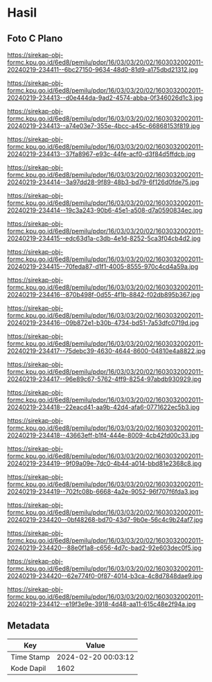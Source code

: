 # Hasil

## Foto C Plano

https://sirekap-obj-formc.kpu.go.id/6ed8/pemilu/pdpr/16/03/03/20/02/1603032002011-20240219-234411--6bc27150-9634-48d0-81d9-a175dbd21312.jpg

https://sirekap-obj-formc.kpu.go.id/6ed8/pemilu/pdpr/16/03/03/20/02/1603032002011-20240219-234413--d0e444da-9ad2-4574-abba-0f346026d1c3.jpg

https://sirekap-obj-formc.kpu.go.id/6ed8/pemilu/pdpr/16/03/03/20/02/1603032002011-20240219-234413--a74e03e7-355e-4bcc-a45c-66868153f819.jpg

https://sirekap-obj-formc.kpu.go.id/6ed8/pemilu/pdpr/16/03/03/20/02/1603032002011-20240219-234413--37fa8967-e93c-44fe-acf0-d3f84d5ffdcb.jpg

https://sirekap-obj-formc.kpu.go.id/6ed8/pemilu/pdpr/16/03/03/20/02/1603032002011-20240219-234414--3a97dd28-9f89-48b3-bd79-6f126d0fde75.jpg

https://sirekap-obj-formc.kpu.go.id/6ed8/pemilu/pdpr/16/03/03/20/02/1603032002011-20240219-234414--19c3a243-90b6-45e1-a508-d7a0590834ec.jpg

https://sirekap-obj-formc.kpu.go.id/6ed8/pemilu/pdpr/16/03/03/20/02/1603032002011-20240219-234415--edc63d1a-c3db-4e1d-8252-5ca3f04cb4d2.jpg

https://sirekap-obj-formc.kpu.go.id/6ed8/pemilu/pdpr/16/03/03/20/02/1603032002011-20240219-234415--70feda87-d1f1-4005-8555-970c4cd4a59a.jpg

https://sirekap-obj-formc.kpu.go.id/6ed8/pemilu/pdpr/16/03/03/20/02/1603032002011-20240219-234416--870b498f-0d55-4f1b-8842-f02db895b367.jpg

https://sirekap-obj-formc.kpu.go.id/6ed8/pemilu/pdpr/16/03/03/20/02/1603032002011-20240219-234416--09b872e1-b30b-4734-bd51-7a53dfc0719d.jpg

https://sirekap-obj-formc.kpu.go.id/6ed8/pemilu/pdpr/16/03/03/20/02/1603032002011-20240219-234417--75debc39-4630-4644-8600-04810e4a8822.jpg

https://sirekap-obj-formc.kpu.go.id/6ed8/pemilu/pdpr/16/03/03/20/02/1603032002011-20240219-234417--96e89c67-5762-4ff9-8254-97abdb930929.jpg

https://sirekap-obj-formc.kpu.go.id/6ed8/pemilu/pdpr/16/03/03/20/02/1603032002011-20240219-234418--22eacd41-aa9b-42d4-afa6-0771622ec5b3.jpg

https://sirekap-obj-formc.kpu.go.id/6ed8/pemilu/pdpr/16/03/03/20/02/1603032002011-20240219-234418--43663eff-b1f4-444e-8009-4cb42fd00c33.jpg

https://sirekap-obj-formc.kpu.go.id/6ed8/pemilu/pdpr/16/03/03/20/02/1603032002011-20240219-234419--9f09a09e-7dc0-4b44-a014-bbd81e2368c8.jpg

https://sirekap-obj-formc.kpu.go.id/6ed8/pemilu/pdpr/16/03/03/20/02/1603032002011-20240219-234419--702fc08b-6668-4a2e-9052-96f707f6fda3.jpg

https://sirekap-obj-formc.kpu.go.id/6ed8/pemilu/pdpr/16/03/03/20/02/1603032002011-20240219-234420--0bf48268-bd70-43d7-9b0e-56c4c9b24af7.jpg

https://sirekap-obj-formc.kpu.go.id/6ed8/pemilu/pdpr/16/03/03/20/02/1603032002011-20240219-234420--88e0f1a8-c656-4d7c-bad2-92e603dec0f5.jpg

https://sirekap-obj-formc.kpu.go.id/6ed8/pemilu/pdpr/16/03/03/20/02/1603032002011-20240219-234420--62e774f0-0f87-4014-b3ca-4c8d7848dae9.jpg

https://sirekap-obj-formc.kpu.go.id/6ed8/pemilu/pdpr/16/03/03/20/02/1603032002011-20240219-234412--e19f3e9e-3918-4d48-aa11-615c48e2f94a.jpg


## Metadata

| Key        | Value               |
| ---------- | ------------------- |
| Time Stamp | 2024-02-20 00:03:12 |
| Kode Dapil | 1602                |



